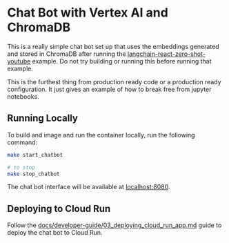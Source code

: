 # Chat Bot with Vertex AI and ChromaDB

This is a really simple chat bot set up that uses the embeddings generated and stored in ChromaDB after running the [langchain-react-zero-shot-youtube](../notebooks/langchain-react-zero-shot-youtube/react-zero-shot-youtube-transcript-chat.ipynb) example. Do not try building or running this before running that example.

This is the furthest thing from production ready code or a production ready configuration. It just gives an example of how to break free from jupyter notebooks.

## Running Locally

To build and image and run the container locally, run the following command:
```sh
make start_chatbot

# to stop
make stop_chatbot
```

The chat bot interface will be available at [localhost:8080](http://localhost:8080).

## Deploying to Cloud Run

Follow the [docs/developer-guide/03_deploying_cloud_run_app.md](../docs/developer-guide/03_deploying_cloud_run_app.md) guide to deploy the chat bot to Cloud Run.
